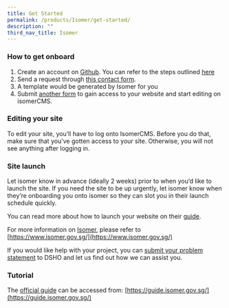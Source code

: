 ```yaml
---
title: Get Started
permalink: /products/Isomer/get-started/
description: ""
third_nav_title: Isomer
---
```

### **How to get onboard**


1.  Create an account on [Github](https://www.github.com/). You can refer to the steps outlined [here](https://guide.isomer.gov.sg/)
2.  Send a request through [this contact form](https://go.gov.sg/isomer-contact/).
3.  A template would be generated by Isomer for you
4.  Submit [another form](https://go.gov.sg/isomer-contact/) to gain access to your website and start editing on isomerCMS.

### **Editing your site**

To edit your site, you’ll have to log onto IsomerCMS. Before you do that, make sure that you’ve gotten access to your site. Otherwise, you will not see anything after logging in.

### **Site launch**

Let isomer know in advance (ideally 2 weeks) prior to when you’d like to launch the site. If you need the site to be up urgently, let isomer know when they’re onboarding you onto isomer so they can slot you in their launch schedule quickly.

You can read more about how to launch your website on their [guide](https://guide.isomer.gov.sg/).

For more information on [Isomer](https://www.isomer.gov.sg/), please refer to [https://www.isomer.gov.sg/](https://www.isomer.gov.sg/)

If you would like help with your project, you can [submit your problem statement](https://form.gov.sg/636b02cff8cbe3001165f9dd) to DSHO and let us find out how we can assist you.

### **Tutorial**
The [official guide](https://guide.isomer.gov.sg/) can be accessed from: [https://guide.isomer.gov.sg/](https://guide.isomer.gov.sg/)